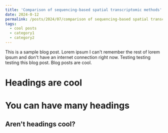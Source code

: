 ```yaml
---
title: 'Comparison of sequencing-based spatial transcriptomic methods'
date: 2024-0-12
permalink: /posts/2024/07/comparison of sequencing-based spatial transcriptomic methods/
tags:
  - cool posts
  - category1
  - category2
---
```


This is a sample blog post. Lorem ipsum I can't remember the rest of lorem ipsum and don't have an internet connection right now. Testing testing testing this blog post. Blog posts are cool.

Headings are cool
======

You can have many headings
======

Aren't headings cool?
------
